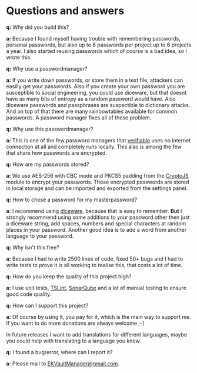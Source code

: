 # Questions and answers

__q:__ Why did you build this?

__a:__ Because I found myself having trouble with remembering passwords, personal passwords, but also up to 6 passwords per project up to 6 projects a year. I also started reusing passwords which of course is a bad idea, so I wrote this.

__q:__ Why use a passwordmanager?

__a:__ If you write down passwords, or store them in a text file, attackers can easilly get your passwords.
Also if you create your own password you are susceptible to social engineering,
you could use diceware, but that doesnt have as many bits of entropy as a random password would have.
Also diceware passwords and passphrases are suspectible to dictionary attacks. And on top of that there are many
rainbowtables available for common passwords. A password manager fixes all of these problem.

__q:__ Why use this passwordmanager?

__a:__ This is one of the few password managers that [verifiable](VerifyNoInternet.md) uses no internet connection at all and completely runs locally.
This also is among the few that share how passwords are encrypted.

__q:__ How are my passwords stored?

__a:__ We use AES-256 with CBC mode and PKCS5 padding from the [CryptoJS](https://www.npmjs.com/package/crypto-js) module to encrypt your passwords.
Those encrypted passwords are stored in local storage and can be imported and exported from the settings panel.

__q:__ How to chose a password for my masterpassword?

__a:__ I recommend using [diceware](http://world.std.com/~reinhold/diceware.html), because that is easy to remember. __But__ I strongly recommend using some additions to
your password other then just a diceware string, add spaces, numbers and special characters at random places in your password.
Another good idea is to add a word from another language to your password.

__q:__ Why isn't this free?

__a:__ Because I had to write 2500 lines of code, fixed 50+ bugs and I had to write tests to prove it is all working to realise this, that costs a lot of time.

__q:__ How do you keep the quality of this project high?

__a:__ I use unit tests, [TSLint](https://www.npmjs.com/package/tslint), [SonarQube](https://www.sonarqube.org/) and a lot of manual testing to ensure good code quality.

__q:__ How can I support this project?

__a:__ Of course by using it, you pay for it, which is the main way to support me. If you want to do more donations are always welcome ;-)

In future releases I want to add translations for different languages, maybe you could help with translating to a language you know.

__q:__ I found a bug/error, where can I report it?

__a:__ Please mail to [EKVaultManager@gmail.com](mailto:EKVaultManager@gmail.com).